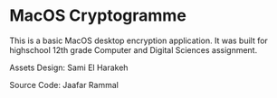 # MacOS Cryptogramme

This is a basic MacOS desktop encryption application. It was built for highschool 12th grade Computer and Digital Sciences assignment.


Assets Design: Sami El Harakeh

Source Code: Jaafar Rammal
